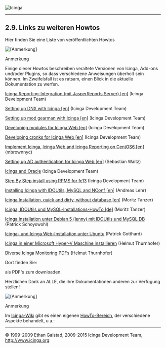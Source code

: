  ![Icinga](../images/logofullsize.png "Icinga") 

* * * * *

2.9. Links zu weiteren Howtos
-----------------------------

Hier finden Sie eine Liste von veröffentlichten Howtos

![[Anmerkung]](../images/note.png)

Anmerkung

Einige dieser Howtos beschreiben veraltete Versionen von Icinga, Add-ons
und/oder Plugins, so dass verschiedene Anweisungen überholt sein können.
Im Zweifelsfall ist es ratsam, einen Blick in die aktuelle Dokumentation
zu werfen.

[Icinga Reporting-Integration (mit JasperReports Server)
[en]](https://wiki.icinga.org/display/howtos/Icinga+Web+Reporting+Integration)
(Icinga Development Team)

[Setting up DNX with Icinga
[en]](https://wiki.icinga.org/display/howtos/Setting+up+DNX+with+Icinga)
(Icinga Development Team)

[Setting up mod gearman with Icinga
[en]](https://wiki.icinga.org/display/howtos/Setting+up+mod+gearman+with+Icinga)
(Icinga Development Team)

[Developing modules for Icinga Web
[en]](https://wiki.icinga.org/display/Dev/Developing+modules+for+Icinga-Web)
(Icinga Development Team)

[Developing cronks for Icinga Web
[en]](https://wiki.icinga.org/display/Dev/Developing+cronks+for+Icinga-Web)
(Icinga Development Team)

[Implement Icinga, Icinga Web and Icinga Reporting on CentOS6
[en]](http://mbrownnyc.wordpress.com/technology-solutions/reliability-monitoring-solution/implement-icinga-on-centos6-with-selinux/)
(mbrownnyc)

[Setting up AD authentication for Icinga Web
[en]](https://wiki.icinga.org/display/howtos/Beginner+-+Setting+up+active+directory+authenticationfor+icinga-web)
(Sebastian Waitz)

[Icinga and
Oracle](https://wiki.icinga.org/display/howtos/Icinga+and+Oracle+Part1+-+Installing+Oracle)
(Icinga Development Team)

[Step By Step install using RPMS for
fc13](https://wiki.icinga.org/display/howtos/Step+By+Step+install+using+RPMS+for+fc13)
(Icinga Development Team)

[Installing Icinga with IDOUtils, MySQL and NConf
[en]](http://andreas-lehr.com/blog/archives/232-Installing-Icinga-1.0-with-IDOUtils-and-NConf.md)
(Andreas Lehr)

[Icinga Installation, quick and dirty, without database
[en]](http://www.root-on-fire.com/2009/12/17/quick-dirty-icinga-1-0-installation/)
(Moritz Tanzer)

[Icinga, IDOUtils und MySQL-Installations-HowTo
[de]](http://www.root-on-fire.com/2010/02/16/howto-icinga-und-idoutils-mit-mysql-installieren/)
(Moritz Tanzer)

[Icinga Installation unter Debian 5 (lenny) mit IDOUtils und MySQL
DB](http://www.sysadminslife.com/linux/icinga-open-source-monitoring-installation-unter-debian-5-lenny-mit-idoutils-und-mysql-datenbank/)
(Patrick Schoyswohl)

[Icinga- und Icinga Web-Installation unter
Ubuntu](http://www.techspread.de/6413/icinga-mit-neuem-webinterface-unter-ubuntu-installieren)
(Patrick Gotthard)

[Icinga in einer Microsoft Hyper-V Maschine
installieren](http://www.thurnhofer.net/index.php?option=com_content&view=article&id=113:icinga-102-in-einer-microsoft-hyper-v-maschine-installieren&catid=36:blog&Itemid=41)
(Helmut Thurnhofer)

[Diverse Icinga Monitoring
PDFs](http://www.thurnhofer.net/index.php?option=com_content&view=article&id=84&Itemid=68)
(Helmut Thurnhofer)

Dort finden Sie:





als PDF's zum downloaden.

Herzlichen Dank an ALLE, die ihre Dokumentationen anderen zur Verfügung
stellen!

![[Anmerkung]](../images/note.png)

Anmerkung

Im [Icinga-Wiki](www.icinga.org) gibt es einen eigenen
[HowTo-Bereich](https://wiki.icinga.org/display/howtos/Home), der
verschiedene Aspekte behandelt, u.a.:










* * * * *


© 1999-2009 Ethan Galstad, 2009-2015 Icinga Development Team,
http://www.icinga.org
